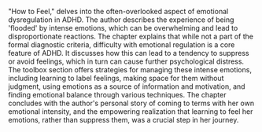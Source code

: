"How to Feel," delves into the often-overlooked aspect of emotional dysregulation in ADHD. The author describes the experience of being 'flooded' by intense emotions, which can be overwhelming and lead to disproportionate reactions. The chapter explains that while not a part of the formal diagnostic criteria, difficulty with emotional regulation is a core feature of ADHD. It discusses how this can lead to a tendency to suppress or avoid feelings, which in turn can cause further psychological distress. The toolbox section offers strategies for managing these intense emotions, including learning to label feelings, making space for them without judgment, using emotions as a source of information and motivation, and finding emotional balance through various techniques. The chapter concludes with the author's personal story of coming to terms with her own emotional intensity, and the empowering realization that learning to feel her emotions, rather than suppress them, was a crucial step in her journey.